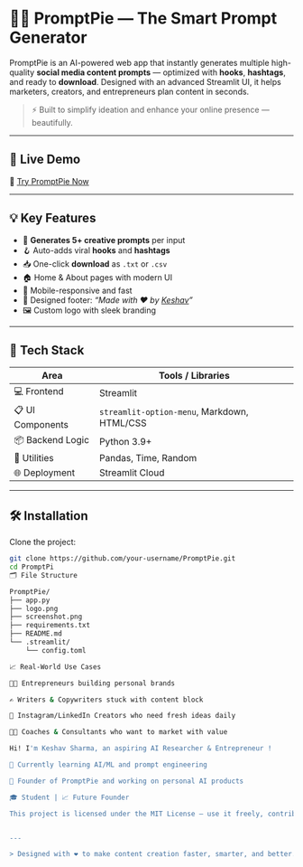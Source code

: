 # 👨‍💻 PromptPie — The Smart Prompt Generator

PromptPie is an AI-powered web app that instantly generates multiple high-quality **social media content prompts** — optimized with **hooks**, **hashtags**, and ready to **download**. Designed with an advanced Streamlit UI, it helps marketers, creators, and entrepreneurs plan content in seconds.

> ⚡ Built to simplify ideation and enhance your online presence — beautifully.

---

## 🌟 Live Demo

🔗 [Try PromptPie Now](https://promptpie.streamlit.app/)


---

## 💡 Key Features

- 🤖 **Generates 5+ creative prompts** per input
- 🪝 Auto-adds viral **hooks** and **hashtags**
- 📥 One-click **download** as `.txt` or `.csv`
- 🏠 Home & About pages with modern UI
- 📱 Mobile-responsive and fast
- 💬 Designed footer: *“Made with ❤️ by [Keshav](https://www.linkedin.com/in/keshav-sharma-b15270257)”*
- 🖼️ Custom logo with sleek branding

---

## 🧠 Tech Stack

| Area              | Tools / Libraries                             |
|-------------------|-----------------------------------------------|
| 💻 Frontend       | Streamlit                                     |
| 📋 UI Components  | `streamlit-option-menu`, Markdown, HTML/CSS   |
| 📦 Backend Logic | Python 3.9+                                    |
| 🔧 Utilities      | Pandas, Time, Random                          |
| 🌐 Deployment     | Streamlit Cloud                               |

---

## 🛠️ Installation

Clone the project:

```bash
git clone https://github.com/your-username/PromptPie.git
cd PromptPi
🗂️ File Structure

PromptPie/
├── app.py
├── logo.png
├── screenshot.png
├── requirements.txt
├── README.md
└── .streamlit/
    └── config.toml

📈 Real-World Use Cases

👨‍💼 Entrepreneurs building personal brands

✍️ Writers & Copywriters stuck with content block

📱 Instagram/LinkedIn Creators who need fresh ideas daily

🧑‍🏫 Coaches & Consultants who want to market with value

Hi! I'm Keshav Sharma, an aspiring AI Researcher & Entrepreneur !

🧠 Currently learning AI/ML and prompt engineering

🚀 Founder of PromptPie and working on personal AI products

🎓 Student | 📈 Future Founder

This project is licensed under the MIT License — use it freely, contribute, and build on it.


---

> Designed with ❤️ to make content creation faster, smarter, and better.
